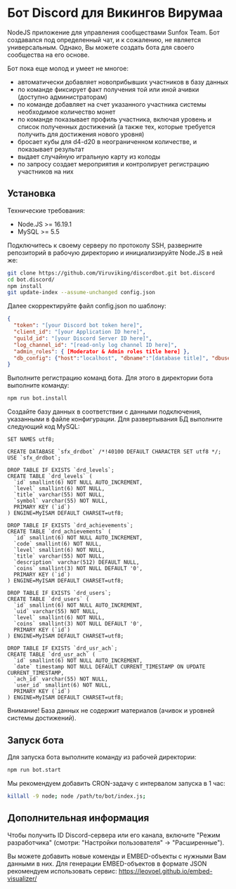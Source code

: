 # Бот Discord для Викингов Вирумаа
NodeJS приложение для управления сообществами Sunfox Team. Бот создавался под определенный чат, и к сожалению, не является универсальным. Однако, Вы можете создать бота для своего сообщества на его основе. 

Бот пока еще молод и умеет не многое:
* автоматически добавляет новоприбывших участников в базу данных
* по команде фиксирует факт получения той или иной ачивки (доступно администраторам)
* по команде добавляет на счет указанного участника системы необходимое количество монет
* по команде показывает профиль участника, включая уровень и список полученных достижений (а также тех, которые требуется получить для достижения нового уровня)
* бросает кубы для d4-d20 в неограниченном количестве, и показывает результат
* выдает случайную игральную карту из колоды
* по запросу создает мероприятия и контролирует регистрацию участников на них

## Установка
Технические требования:
* Node.JS >= 16.19.1
* MySQL >= 5.5

Подключитесь к своему серверу по протоколу SSH, разверните репозиторий в рабочую директорию и инициализируйте Node.JS в ней же:
```bash
git clone https://github.com/Viruviking/discordbot.git bot.discord
cd bot.discord/
npm install
git update-index --assume-unchanged config.json
```
Далее скорректируйте файл config.json по шаблону:
```json
{
  "token": "[your Discord bot token here]",
  "client_id": "[your Application ID here]",
  "guild_id": "[your Discord Server ID here]",
  "log_channel_id": "[read-only log channel ID here]",
  "admin_roles": { [Moderator & Admin roles title here] },
  "db_config": {"host":"localhost", "dbname":"[database title]", "dbuser":"[database username]", "dbpass":"[database user password]" }
}
```
Выполните регистрацию команд бота. Для этого в директории бота выполните команду:
```bash
npm run bot.install
```
Создайте базу данных в соответствии с данными подключения, указанными в файле конфигурации. Для развертывания БД выполните следующий код MySQL:
```mysql
SET NAMES utf8;

CREATE DATABASE `sfx_drdbot` /*!40100 DEFAULT CHARACTER SET utf8 */;
USE `sfx_drdbot`;

DROP TABLE IF EXISTS `drd_levels`;
CREATE TABLE `drd_levels` (
  `id` smallint(6) NOT NULL AUTO_INCREMENT,
  `level` smallint(6) NOT NULL,
  `title` varchar(55) NOT NULL,
  `symbol` varchar(55) NOT NULL,
  PRIMARY KEY (`id`)
) ENGINE=MyISAM DEFAULT CHARSET=utf8;

DROP TABLE IF EXISTS `drd_achievements`;
CREATE TABLE `drd_achievements` (
  `id` smallint(6) NOT NULL AUTO_INCREMENT,
  `code` smallint(6) NOT NULL,
  `level` smallint(6) NOT NULL,
  `title` varchar(55) NOT NULL,
  `description` varchar(512) DEFAULT NULL,
  `coins` smallint(3) NOT NULL DEFAULT '0',
  PRIMARY KEY (`id`)
) ENGINE=MyISAM DEFAULT CHARSET=utf8;

DROP TABLE IF EXISTS `drd_users`;
CREATE TABLE `drd_users` (
  `id` smallint(6) NOT NULL AUTO_INCREMENT,
  `uid` varchar(55) NOT NULL,
  `level` smallint(6) NOT NULL,
  `coins` smallint(3) NOT NULL DEFAULT '0',
  PRIMARY KEY (`id`)
) ENGINE=MyISAM DEFAULT CHARSET=utf8;

DROP TABLE IF EXISTS `drd_usr_ach`;
CREATE TABLE `drd_usr_ach` (
  `id` smallint(6) NOT NULL AUTO_INCREMENT,
  `date` timestamp NOT NULL DEFAULT CURRENT_TIMESTAMP ON UPDATE CURRENT_TIMESTAMP,
  `ach_id` varchar(55) NOT NULL,
  `user_id` smallint(6) NOT NULL,
  PRIMARY KEY (`id`)
) ENGINE=MyISAM DEFAULT CHARSET=utf8;
```
Внимание! База данных не содержит материалов (ачивок и уровней системы достижений).

## Запуск бота
Для запуска бота выполните команду из рабочей директории:
```bash
npm run bot.start
```
Мы рекомендуем добавить CRON-задачу с интервалом запуска в 1 час:
```bash
killall -9 node; node /path/to/bot/index.js;
```
## Дополнительная информация
Чтобы получить ID Discord-сервера или его канала, включите "Режим разработчика" (смотри: "Настройки пользователя" -> "Расширенные").

Вы можете добавить новые коменды и EMBED-объекты с нужными Вам данными в них. Для генерации EMBED-объектов в формате JSON рекомендуем использовать сервис: https://leovoel.github.io/embed-visualizer/